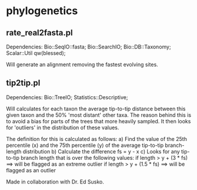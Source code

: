 # phylogenetics

## rate_real2fasta.pl
Dependencies: 
Bio::SeqIO::fasta;
Bio::SearchIO;
Bio::DB::Taxonomy;
Scalar::Util qw(blessed);

Will generate an alignment removing the fastest evolving sites.


## tip2tip.pl

Dependencies:
Bio::TreeIO;
Statistics::Descriptive;

Will calculates for each taxon the average tip-to-tip distance between this given taxon and the 50% 'most distant' other taxa. The reason behind this is to avoid a bias for parts of the trees that more heavily sampled. It then looks for 'outliers' in the distribution of these values.

The definition for this is calculated as follows:
   a) Find the value of the 25th percentile (x) and the 75th percentile (y) of the average tip-to-tip  branch-length distribution
   b) Calculate the difference fs = y - x
   c) Looks for any tip-to-tip branch length that is over the following values:
       if length > y + (3 * fs)     ==> will be flagged as an extreme outlier
       if length > y + (1.5 * fs)   ==> will be flagged as an outlier
       
Made in collaboration with Dr. Ed Susko.
